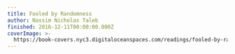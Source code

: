 ```yaml
---
title: Fooled by Randomness
author: Nassim Nicholas Taleb
finished: 2016-12-11T00:00:00.000Z
coverImage: >-
  https://book-covers.nyc3.digitaloceanspaces.com/readings/fooled-by-randomness-02.jpg
---
```

